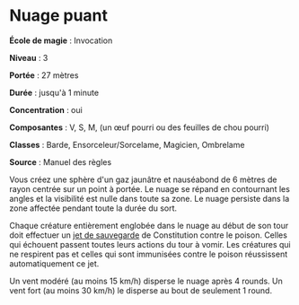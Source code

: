 # Nuage puant

**École de magie** : Invocation

**Niveau** : 3

**Portée** : 27 mètres

**Durée** : jusqu'à 1 minute

**Concentration** : oui

**Composantes** : V, S, M, (un œuf pourri ou des feuilles de chou pourri)

**Classes** : Barde, Ensorceleur/Sorcelame, Magicien, Ombrelame

**Source** : Manuel des règles

Vous créez une sphère d'un gaz jaunâtre et nauséabond de 6 mètres de rayon centrée sur un point à portée. Le nuage se répand en contournant les angles et la visibilité est nulle dans toute sa zone. Le nuage persiste dans la zone affectée pendant toute la durée du sort.

Chaque créature entièrement englobée dans le nuage au début de son tour doit effectuer un [jet de sauvegarde](/utiliser-les-caracteristiques/#jets-de-sauvegarde) de Constitution contre le poison. Celles qui échouent passent toutes leurs actions du tour à vomir. Les créatures qui ne respirent pas et celles qui sont immunisées contre le poison réussissent automatiquement ce jet.

Un vent modéré (au moins 15 km/h) disperse le nuage après 4 rounds. Un vent fort (au moins 30 km/h) le disperse au bout de seulement 1 round.
